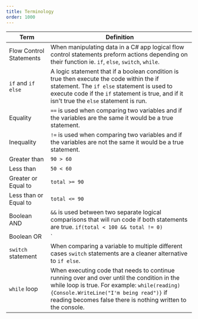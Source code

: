 ```yaml
---
title: Terminology
order: 1000
---
```


| Term                    | Definition                                                                                                                                                                                                                                            |
| ----------------------- | ----------------------------------------------------------------------------------------------------------------------------------------------------------------------------------------------------------------------------------------------------- |
| Flow Control Statements | When manipulating data in a C# app logical flow control statements preform actions depending on their function ie. `if`, `else`, `switch`, `while`.                                                                                                   |
| `if` and `if else`      | A logic statement that if a boolean condition is true then execute the code within the if statement. The `if else` statement is used to execute code if the `if` statement is true, and if it isn't true the `else` statement is run.                 |
| Equality                | `==` is used when comparing two variables and if the variables are the same it would be a true statement.                                                                                                                                             |
| Inequality              | `!=` is used when comparing two variables and if the variables are not the same it would be a true statement.                                                                                                                                         |
| Greater than            | `90 > 60`                                                                                                                                                                                                                                             |
| Less than               | `50 < 60`                                                                                                                                                                                                                                             |
| Greater or Equal to     | `total >= 90`                                                                                                                                                                                                                                         |
| Less than or Equal to   | `total <= 90`                                                                                                                                                                                                                                         |
| Boolean AND             | `&&` is used between two separate logical comparisons that will run code if both statements are true. `if(total < 100 && total != 0)`                                                                                                                 |
| Boolean OR              | `                                                                                                                                                                                                                                                     |  | `is used between two separate logical comparisons that will run code if either of the statements is true.`if(total == 100 |  | total == 0)` |
| `switch` statement      | When comparing a variable to multiple different cases `switch` statements are a cleaner alternative to `if else`.                                                                                                                                     |
| `while` loop            | When executing code that needs to continue running over and over until the condition in the while loop is true. For example: `while(reading) {Console.WriteLine("I'm being read")}` if reading becomes false there is nothing written to the console. |
